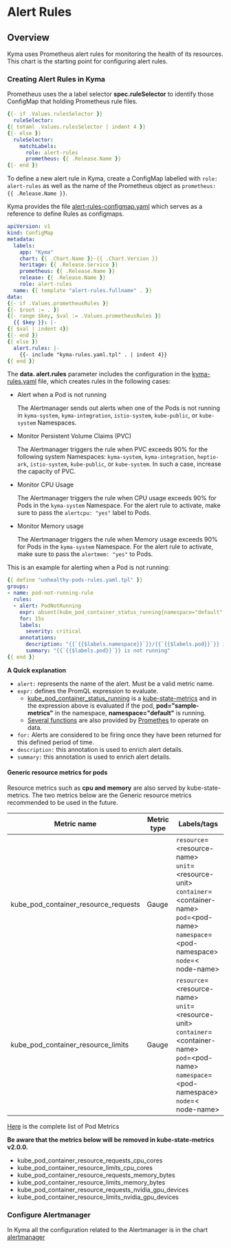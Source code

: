 # Alert Rules

## Overview

Kyma uses Prometheus alert rules for monitoring the health of its resources. This chart is the starting point for configuring alert rules.


### Creating Alert Rules in Kyma

Prometheus uses the a label selector **spec.ruleSelector** to identify those ConfigMap that holding Prometheus rule files.

```yaml
{{- if .Values.rulesSelector }}
  ruleSelector:
{{ toYaml .Values.rulesSelector | indent 4 }}
{{- else }}
  ruleSelector:
    matchLabels:
      role: alert-rules
      prometheus: {{ .Release.Name }}
{{- end }}
```

To define a new alert rule in Kyma, create a ConfigMap labelled with `role: alert-rules` as well as the name of the Prometheus object as `prometheus: {{ .Release.Name }}`.

Kyma provides the file [alert-rules-configmap.yaml](./templates/alert-rules-configmap.yaml) which serves as a reference to define Rules as configmaps.

```yaml
apiVersion: v1
kind: ConfigMap
metadata:
  labels:
    app: "Kyma"
    chart: {{ .Chart.Name }}-{{ .Chart.Version }}
    heritage: {{ .Release.Service }}
    prometheus: {{ .Release.Name }}
    release: {{ .Release.Name }}
    role: alert-rules
  name: {{ template "alert-rules.fullname" . }}
data:
{{- if .Values.prometheusRules }}
{{- $root := . }}
{{- range $key, $val := .Values.prometheusRules }}
  {{ $key }}: |-
{{ $val | indent 4}}
{{- end }}
{{ else }}
  alert.rules: |-
    {{- include "kyma-rules.yaml.tpl" . | indent 4}}
{{ end }}
```
The **data. alert.rules** parameter includes the configuration in the [kyma-rules.yaml](templates/kyma-rules.yaml) file, which creates rules in the following cases:


*  Alert when a Pod is not running

    The Alertmanager sends out alerts when one of the Pods is not running in `kyma-system`, `kyma-integration`, `istio-system`, `kube-public`, or `kube-system` Namespaces.

* Monitor Persistent Volume Claims (PVC)

    The Alertmanager triggers the rule when PVC exceeds  90%  for the following system Namespaces: `kyma-system`, `kyma-integration`, `heptio-ark`, `istio-system`, `kube-public`, or `kube-system`. In such a case, increase the capacity of PVC.

* Monitor CPU Usage

    The Alertmanager triggers the rule when CPU usage exceeds 90% for Pods in the `kyma-system` Namespace. For the alert rule to activate, make sure to pass the `alertcpu: "yes"` label to Pods.

* Monitor Memory usage

    The Alertmanager triggers the rule when Memory usage exceeds 90% for Pods in the `kyma-system` Namespace. For the alert rule to activate, make sure to pass the `alertmem: "yes"` to Pods.

This is an example for alerting when a Pod is not running:

```yaml
{{ define "unhealthy-pods-rules.yaml.tpl" }}
groups:
- name: pod-not-running-rule
  rules:
  - alert: PodNotRunning
    expr: absent(kube_pod_container_status_running{namespace="default",pod="sample-metrics"})
    for: 15s
    labels:
      severity: critical
    annotations:
      description: "{{`{{$labels.namespace}}`}}/{{`{{$labels.pod}}`}} is not running"
      summary: "{{`{{$labels.pod}}`}} is not running"
{{ end }}
```
**A Quick explanation**
* ```alert:``` represents the name of the alert. Must be a valid metric name.
* ```expr:``` defines the PromQL expression to evaluate.
    - [kube_pod_container_status_running](https://github.com/kubernetes/kube-state-metrics/blob/master/Documentation/pod-metrics.md) is a [kube-state-metrics](https://github.com/kubernetes/kube-state-metrics) and in the expression above is evaluated if the pod, **pod="sample-metrics"** in the namespace, **namespace="default"** is running.
    - [Several functions](https://prometheus.io/docs/prometheus/latest/querying/functions/) are also provided by [Promethes](https://prometheus.io/docs/prometheus/latest/querying/basics/) to operate on data.
* ```for:``` Alerts are considered to be firing once they have been returned for this defined period of time.
* ```description:``` this annotation is used to enrich alert details.
* ```summary:``` this annotation is used to enrich alert details.

#### Generic resource metrics for pods

Resource metrics such as **cpu and memory** are also served by kube-state-metrics. The two metrics below are the Generic resource metrics recommended to be used in the future.

| Metric name| Metric type | Labels/tags |
| ---------- | ----------- | ----------- |
| kube_pod_container_resource_requests | Gauge | `resource`=&lt;resource-name&gt; <br> `unit`=&lt;resource-unit&gt; <br> `container`=&lt;container-name&gt; <br> `pod`=&lt;pod-name&gt; <br> `namespace`=&lt;pod-namespace&gt; <br> `node`=&lt; node-name&gt; |
| kube_pod_container_resource_limits | Gauge | `resource`=&lt;resource-name&gt; <br> `unit`=&lt;resource-unit&gt; <br> `container`=&lt;container-name&gt; <br> `pod`=&lt;pod-name&gt; <br> `namespace`=&lt;pod-namespace&gt; <br> `node`=&lt; node-name&gt; |

[Here](https://github.com/kubernetes/kube-state-metrics/blob/master/Documentation/pod-metrics.md) is the complete list of Pod Metrics


**Be aware that the metrics below will be removed in kube-state-metrics v2.0.0.**

- kube_pod_container_resource_requests_cpu_cores
- kube_pod_container_resource_limits_cpu_cores
- kube_pod_container_resource_requests_memory_bytes
- kube_pod_container_resource_limits_memory_bytes
- kube_pod_container_resource_requests_nvidia_gpu_devices
- kube_pod_container_resource_limits_nvidia_gpu_devices



### Configure Alertmanager

In Kyma all the configuration related to the Alertmanager is in the chart [alertmanager](../alertmanager/README.md)
